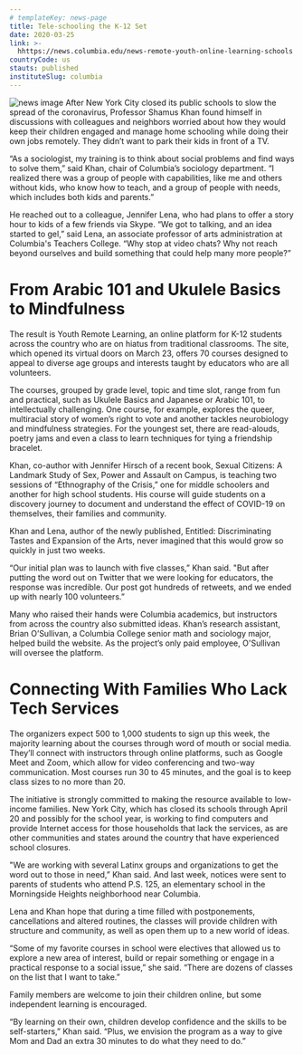```yaml
---
# templateKey: news-page
title: Tele-schooling the K-12 Set
date: 2020-03-25
link: >-
  hhttps://news.columbia.edu/news-remote-youth-online-learning-schools
countryCode: us
stauts: published
instituteSlug: columbia
---
```


![news image](https://news.columbia.edu/sites/default/files/styles/cu_crop/public/content/Research%20Images/youth-remote-learning-large.jpg?itok=hmG7YBrb)
After New York City closed its public schools to slow the spread of the coronavirus, Professor Shamus Khan found himself in discussions with colleagues and neighbors worried about how they would keep their children engaged and manage home schooling while doing their own jobs remotely. They didn’t want to park their kids in front of a TV.

 “As a sociologist, my training is to think about social problems and find ways to solve them,” said Khan, chair of Columbia’s sociology department. “I realized there was a group of people with capabilities, like me and others without kids, who know how to teach, and a group of people with needs, which includes both kids and parents.”

He reached out to a colleague, Jennifer Lena, who had plans to offer a story hour to kids of a few friends via Skype. “We got to talking, and an idea started to gel,” said Lena, an associate professor of arts administration at Columbia's Teachers College. “Why stop at video chats? Why not reach beyond ourselves and build something that could help many more people?”

# From Arabic 101 and Ukulele Basics to Mindfulness
The result is Youth Remote Learning, an online platform for K-12 students across the country who are on hiatus from traditional classrooms. The site, which opened its virtual doors on March 23, offers 70 courses designed to appeal to diverse age groups and interests taught by educators who are all volunteers.

The courses, grouped by grade level, topic and time slot, range from fun and practical, such as Ukulele Basics and Japanese or Arabic 101, to intellectually challenging. One course, for example, explores the queer, multiracial story of women’s right to vote and another tackles neurobiology and mindfulness strategies. For the youngest set, there are read-alouds, poetry jams and even a class to learn techniques for tying a friendship bracelet.

Khan, co-author with Jennifer Hirsch of a recent book, Sexual Citizens: A Landmark Study of Sex, Power and Assault on Campus, is teaching two sessions of “Ethnography of the Crisis,” one for middle schoolers and another for high school students. His course will guide students on a discovery journey to document and understand the effect of COVID-19 on themselves, their families and community.  

Khan and Lena, author of the newly published, Entitled: Discriminating Tastes and Expansion of the Arts, never imagined that this would grow so quickly in just two weeks.

“Our initial plan was to launch with five classes,” Khan said. "But after putting the word out on Twitter that we were looking for educators, the response was incredible. Our post got hundreds of retweets, and we ended up with nearly 100 volunteers.”

Many who raised their hands were Columbia academics, but instructors from across the country also submitted ideas. Khan’s research assistant, Brian O’Sullivan, a Columbia College senior math and sociology major, helped build the website. As the project’s only paid employee, O'Sullivan will oversee the platform.

# Connecting With Families Who Lack Tech Services
The organizers expect 500 to 1,000 students to sign up this week, the majority learning about the courses through word of mouth or social media. They’ll connect with instructors through online platforms, such as Google Meet and Zoom, which allow for video conferencing and two-way communication. Most courses run 30 to 45 minutes, and the goal is to keep class sizes to no more than 20.   

The initiative is strongly committed to making the resource available to low-income families. New York City, which has closed its schools through April 20 and possibly for the school year, is working to find computers and provide Internet access for those households that lack the services, as are other communities and states around the country that have experienced school closures.

"We are working with several Latinx groups and organizations to get the word out to those in need,” Khan said. And last week, notices were sent to parents of students who attend P.S. 125, an elementary school in the Morningside Heights neighborhood near Columbia.

Lena and Khan hope that during a time filled with postponements, cancellations and altered routines, the classes will provide children with structure and community, as well as open them up to a new world of ideas.

“Some of my favorite courses in school were electives that allowed us to explore a new area of interest, build or repair something or engage in a practical response to a social issue,” she said. “There are dozens of classes on the list that I want to take.”

Family members are welcome to join their children online, but some independent learning is encouraged.

“By learning on their own, children develop confidence and the skills to be self-starters,” Khan said. “Plus, we envision the program as a way to give Mom and Dad an extra 30 minutes to do what they need to do.”
